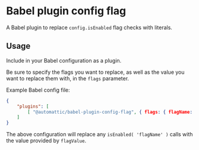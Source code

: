 # Babel plugin config flag

A Babel plugin to replace `config.isEnabled` flag checks with literals.

## Usage

Include in your Babel configuration as a plugin.

Be sure to specify the flags you want to replace, as well as the value you want
to replace them with, in the `flags` parameter.

Example Babel config file:

```json
{
	"plugins": [
		[ "@automattic/babel-plugin-config-flag", { flags: { flagName: flagValue } } ]
	]
}
```

The above configuration will replace any `isEnabled( 'flagName' )` calls with
the value provided by `flagValue`.
